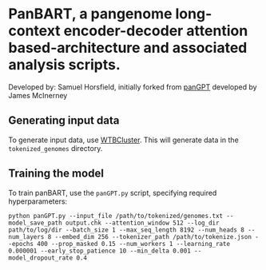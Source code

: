 
# PanBART, a pangenome long-context encoder-decoder attention based-architecture and associated analysis scripts.

Developed by: Samuel Horsfield, initially forked from [panGPT](https://github.com/mol-evol/panGPT) developed by James McInerney

## Generating input data

To generate input data, use [WTBCluster](https://github.com/samhorsfield96/WTBcluster). This will generate data in the ```tokenized_genomes``` directory.

## Training the model

To train panBART, use the ```panGPT.py``` script, specifying required hyperparameters:

```
python panGPT.py --input_file /path/to/tokenized/genomes.txt --model_save_path output.chk --attention_window 512 --log_dir path/to/log/dir --batch_size 1 --max_seq_length 8192 --num_heads 8 --num_layers 8 --embed_dim 256 --tokenizer_path /path/to/tokenize.json --epochs 400 --prop_masked 0.15 --num_workers 1 --learning_rate 0.000001 --early_stop_patience 10 --min_delta 0.001 --model_dropout_rate 0.4
```